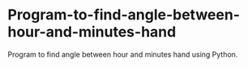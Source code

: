 # Program-to-find-angle-between-hour-and-minutes-hand
Program to find angle between hour and minutes hand using Python.
